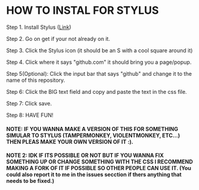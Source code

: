 <h1>HOW TO INSTAL FOR STYLUS</h1>

Step 1. Install Stylus (<a href="https://chrome.google.com/webstore/detail/stylus/clngdbkpkpeebahjckkjfobafhncgmne?hl=en">Link</a>)

Step 2. Go on get if your not already on it.

Step 3. Click the Stylus icon (it should be an S with a cool square around it)

Step 4. Click where it says "github.com" it should bring you a page/popup.

Step 5(Optional): Click the input bar that says "github" and change it to the name of this repository.

Step 6: Click the BIG text field and copy and paste the text in the css file.

Step 7: Click save.

Step 8: HAVE FUN!

<h4>NOTE: IF YOU WANNA MAKE A VERSION OF THIS FOR SOMETHING SIMULAR TO STYLUS (TAMPERMONKEY, VIOLENTMONKEY, ETC...) THEN PLEAS MAKE YOUR OWN VERSION OF IT :).</h4>

<h4>NOTE 2: IDK IF ITS POSSIBLE OR NOT BUT IF YOU WANNA FIX SOMETHING UP OR CHANGE SOMETHING WITH THE CSS I RECOMMEND MAKING A FORK OF IT IF POSSIBLE SO OTHER PEOPLE CAN USE IT. (You could also report it to me in the issues secction if thers anything that needs to be fixed.)</h4>
